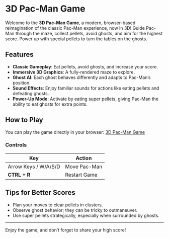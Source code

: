 # 3D Pac-Man Game

Welcome to the **3D Pac-Man Game**, a modern, browser-based reimagination of the classic Pac-Man experience, now in 3D! Guide Pac-Man through the maze, collect pellets, avoid ghosts, and aim for the highest score. Power up with special pellets to turn the tables on the ghosts.

## Features

- **Classic Gameplay**: Eat pellets, avoid ghosts, and increase your score.
- **Immersive 3D Graphics**: A fully-rendered maze to explore.
- **Ghost AI**: Each ghost behaves differently and adapts to Pac-Man’s position.
- **Sound Effects**: Enjoy familiar sounds for actions like eating pellets and defeating ghosts.
- **Power-Up Mode**: Activate by eating super pellets, giving Pac-Man the ability to eat ghosts for extra points.

## How to Play

You can play the game directly in your browser: [3D Pac-Man Game](https://shikha7gs.github.io/3d-Pacman)

### Controls

| Key              | Action         |
|------------------|----------------|
| Arrow Keys / W/A/S/D | Move Pac-Man |
| **CTRL + R**              | Restart Game   |

## Tips for Better Scores

- Plan your moves to clear pellets in clusters.
- Observe ghost behavior; they can be tricky to outmaneuver.
- Use super pellets strategically, especially when surrounded by ghosts.

---

Enjoy the game, and don’t forget to share your high score!
